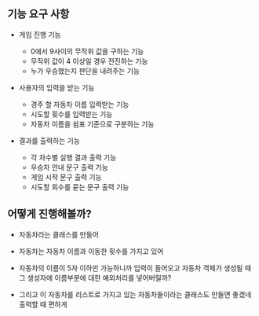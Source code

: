 ## 기능 요구 사항

- 게임 진행 기능
  - 0에서 9사이의 무작위 값을 구하는 기능
  - 무작위 값이 4 이상일 경우 전진하는 기능
  - 누가 우승했는지 판단을 내려주는 기능

- 사용자의 입력을 받는 기능
  - 경주 할 자동차 이름 입력받는 기능
  - 시도할 횟수를 입력받는 기능
  - 자동차 이름을 쉼표 기준으로 구분하는 기능

- 결과를 출력하는 기능
  - 각 차수별 실행 결과 출력 기능
  - 우승자 안내 문구 출력 기능
  - 게임 시작 문구 출력 기능
  - 시도할 회수를 묻는 문구 출력 기능


## 어떻게 진행해볼까? 

- 자동차라는 클래스를 만들어
- 자동차는 자동차 이름과 이동한 횟수를 가지고 있어
- 자동차의 이름이 5자 이하만 가능하니까 입력이 들어오고 자동차 객체가 생성될 때 그 생성자에 이름부분에 대한 예외처리를 넣어버릴까?

- 그리고 이 자동차를 리스트로 가지고 있는 자동차들이라는 클래스도 만들면 좋겠네 출력할 때 편하게
